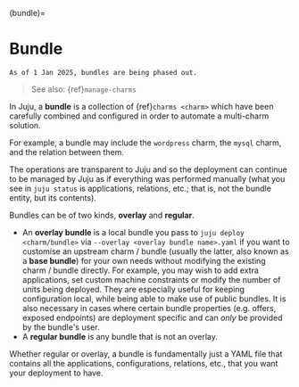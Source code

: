 (bundle)=
# Bundle

```{important}
As of 1 Jan 2025, bundles are being phased out.
```

> See also: {ref}`manage-charms`
>

In Juju, a **bundle** is a collection of {ref}`charms <charm>` which have been carefully combined and configured in order to automate a multi-charm solution. 

For example, a bundle may include the `wordpress` charm, the `mysql` charm, and the relation between them. 

The operations are transparent to Juju and so the deployment can continue to be managed by Juju as if everything was performed manually (what you see in `juju status` is applications, relations, etc.; that is, not the bundle entity, but its contents).  

Bundles can be of two kinds, **overlay** and **regular**. 

- An **overlay bundle** is a local bundle you pass to `juju deploy <charm/bundle>` via `--overlay <overlay bundle name>.yaml` if you want to customise an upstream charm / bundle (usually the latter, also known as a **base bundle**) for your own needs without modifying the existing charm / bundle directly. For example, you may wish to add extra applications, set custom machine constraints or modify the number of units being deployed. They are especially useful for keeping configuration local, while being able to make use of public bundles. It is also necessary in cases where certain bundle properties (e.g. offers, exposed endpoints) are deployment specific and can _only_ be provided by the bundle's user.
- A **regular bundle** is any bundle that is not an overlay.


Whether regular or overlay, a bundle is fundamentally just a YAML file that contains all the applications, configurations, relations, etc., that you want your deployment to have.


